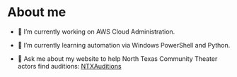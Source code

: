 # About me


<!--**JamesBrown68/JamesBrown68** is a ✨ _special_ ✨ repository because its `README.md` (this file) appears on your GitHub profile.

Here are some ideas to get you started:
-->
- 🔭 I’m currently working on AWS Cloud Administration. 

- 🌱 I’m currently learning automation via Windows PowerShell and Python.

- 💬 Ask me about my website to help North Texas Community Theater actors find auditions: [NTXAuditions](http://ntxauditions.com)

